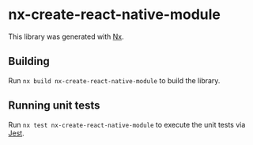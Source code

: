 # nx-create-react-native-module

This library was generated with [Nx](https://nx.dev).

## Building

Run `nx build nx-create-react-native-module` to build the library.

## Running unit tests

Run `nx test nx-create-react-native-module` to execute the unit tests via [Jest](https://jestjs.io).
